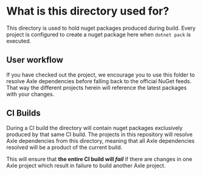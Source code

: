 # What is this directory used for?

This directory is used to hold nuget packages produced during build. Every project is configured to create a nuget package here when `dotnet pack` is executed.

## User workflow

If you have checked out the project, we encourage you to use this folder to resolve Axle dependencies before falling back to the official NuGet feeds. That way the different projects herein will reference the latest packages with your changes. 

## CI Builds

During a CI build the directory will contain nuget packages exclusively produced by that same CI build. The projects in this repository will resolve Axle dependencies from this directory, meaning that all Axle dependencies resolved will be a product of the current build. 

This will ensure that **the entire CI build will *fail*** if there are changes in one Axle project which result in failure to build another Axle project.
